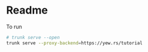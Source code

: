 # Readme

To run


```bash
# trunk serve --open
trunk serve --proxy-backend=https://yew.rs/tutorial
```